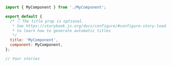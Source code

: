 ```js filename="MyComponent.stories.js|jsx|mjs|ts|tsx" renderer="common" language="js"
import { MyComponent } from './MyComponent';

export default {
  /* 👇 The title prop is optional.
   * See https://storybook.js.org/docs/configure/#configure-story-loading
   * to learn how to generate automatic titles
   */
  title: 'MyComponent',
  component: MyComponent,
};

// Your stories
```


